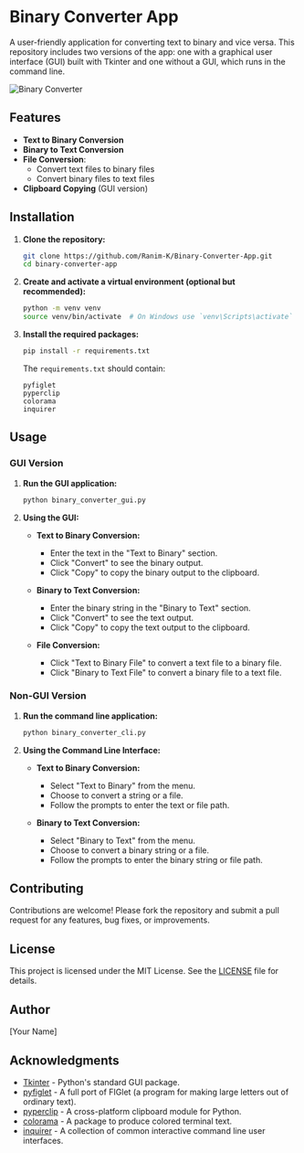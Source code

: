 # Binary Converter App

A user-friendly application for converting text to binary and vice versa. This repository includes two versions of the app: one with a graphical user interface (GUI) built with Tkinter and one without a GUI, which runs in the command line.

![Binary Converter](https://t4.ftcdn.net/jpg/02/38/56/37/360_F_238563715_TT246ABsfPc7OMkIASI5wTOYiwwlf8Yz.jpg)



## Features

- **Text to Binary Conversion**
- **Binary to Text Conversion**
- **File Conversion**:
  - Convert text files to binary files
  - Convert binary files to text files
- **Clipboard Copying** (GUI version)

## Installation

1. **Clone the repository:**

    ```bash
    git clone https://github.com/Ranim-K/Binary-Converter-App.git
    cd binary-converter-app
    ```

2. **Create and activate a virtual environment (optional but recommended):**

    ```bash
    python -m venv venv
    source venv/bin/activate  # On Windows use `venv\Scripts\activate`
    ```

3. **Install the required packages:**

    ```bash
    pip install -r requirements.txt
    ```

    The `requirements.txt` should contain:

    ```
    pyfiglet
    pyperclip
    colorama
    inquirer
    ```

## Usage

### GUI Version

1. **Run the GUI application:**

    ```bash
    python binary_converter_gui.py
    ```

2. **Using the GUI:**

    - **Text to Binary Conversion:**
        - Enter the text in the "Text to Binary" section.
        - Click "Convert" to see the binary output.
        - Click "Copy" to copy the binary output to the clipboard.

    - **Binary to Text Conversion:**
        - Enter the binary string in the "Binary to Text" section.
        - Click "Convert" to see the text output.
        - Click "Copy" to copy the text output to the clipboard.

    - **File Conversion:**
        - Click "Text to Binary File" to convert a text file to a binary file.
        - Click "Binary to Text File" to convert a binary file to a text file.

### Non-GUI Version

1. **Run the command line application:**

    ```bash
    python binary_converter_cli.py
    ```

2. **Using the Command Line Interface:**

    - **Text to Binary Conversion:**
        - Select "Text to Binary" from the menu.
        - Choose to convert a string or a file.
        - Follow the prompts to enter the text or file path.

    - **Binary to Text Conversion:**
        - Select "Binary to Text" from the menu.
        - Choose to convert a binary string or a file.
        - Follow the prompts to enter the binary string or file path.

## Contributing

Contributions are welcome! Please fork the repository and submit a pull request for any features, bug fixes, or improvements.

## License

This project is licensed under the MIT License. See the [LICENSE](LICENSE) file for details.

## Author

[Your Name]

## Acknowledgments

- [Tkinter](https://docs.python.org/3/library/tkinter.html) - Python's standard GUI package.
- [pyfiglet](https://github.com/pwaller/pyfiglet) - A full port of FIGlet (a program for making large letters out of ordinary text).
- [pyperclip](https://github.com/asweigart/pyperclip) - A cross-platform clipboard module for Python.
- [colorama](https://github.com/tartley/colorama) - A package to produce colored terminal text.
- [inquirer](https://github.com/magmax/python-inquirer) - A collection of common interactive command line user interfaces.

